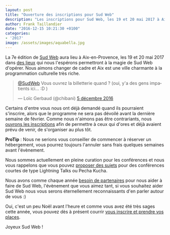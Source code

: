 ```yaml
---
layout: post
title: "Ouverture des inscriptions pour Sud Web"
description: "Les inscriptions pour Sud Web, les 19 et 20 mai 2017 à Aix-en-Provence sont ouvertes."
author: Frank Taillandier
date: "2016-12-15 10:21:30 +0100"
categories:
- '2017'
image: /assets/images/aquabella.jpg
---
```


La 7e édition de [Sud Web](https://sudweb.fr/2017/) aura lieu à Aix-en-Provence, les 19 et 20 mai 2017 dans [des lieux](https://sudweb.fr/2017/lieux/) qui nous l'espérons permettront à la magie de Sud Web d'opérer. Nous aimons changer de cadre et Aix est une ville charmante à la programmation culturelle très riche.

<blockquote class="twitter-tweet" data-conversation="none" data-lang="fr"><p lang="fr" dir="ltr"><a href="https://twitter.com/SudWeb">@SudWeb</a> Vous ouvrez la billetterie quand ? (oui, y&#39;a des gens impatients ici... :D )</p>&mdash; Loïc Gerbaud (@chibani) <a href="https://twitter.com/chibani/status/805792483322064896">5 décembre 2016</a></blockquote>
<script async src="//platform.twitter.com/widgets.js" charset="utf-8"></script>


Certains d'entre vous nous ont déjà demandé quand ils pourraient s'inscrire, alors que le programme ne sera pas dévoilé avant la dernière semaine de février. Comme nous n'aimons pas être contrariants, nous [ouvrons les inscriptions](https://sudweb.fr/2017/inscription/) afin de permettre à ceux qui d'ores et déjà avaient prévu de venir, de s'organiser au plus tôt.

**ProTip** : Nous ne serions vous conseiller de commencer à réserver un hébergement, vous pourrez toujours l'annuler sans frais quelques semaines avant l'évènement.

Nous sommes actuellement en pleine curation pour les conférences et nous vous rappelons que vous pouvez [proposer des sujets](https://sudweb.fr/2017/appel-a-sujets/) pour des conférences courtes de type Lightning Talks ou Pecha Kucha.

Nous avons comme chaque année [besoin de partenaires](https://sudweb.fr/2017/assets/files/dossier-de-partenariat-sudweb.pdf) pour nous aider à faire de Sud Web, l'évènement que vous aimez tant, si vous souhaitez aider Sud Web nous vous serons éternellement reconnaissants d'en parler autour de vous :)

Oui, c'est un peu Noël avant l'heure et comme vous avez été très sages cette année, vous pouvez dès à présent courrir [vous inscrire et prendre vos places](https://sudweb.fr/2017/inscription/).

Joyeux Sud Web !
